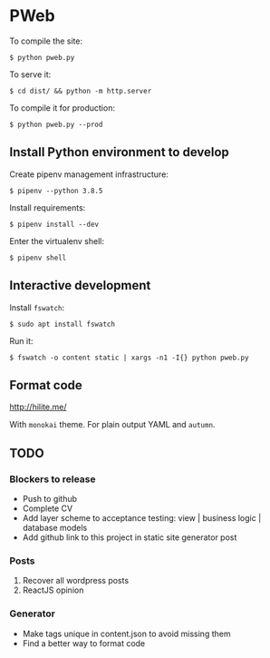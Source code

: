# PWeb

To compile the site:

    $ python pweb.py

To serve it:

    $ cd dist/ && python -m http.server

To compile it for production:

    $ python pweb.py --prod

## Install Python environment to develop

Create pipenv management infrastructure:

    $ pipenv --python 3.8.5

Install requirements:

    $ pipenv install --dev

Enter the virtualenv shell:

    $ pipenv shell

## Interactive development

Install `fswatch`:

    $ sudo apt install fswatch

Run it:

    $ fswatch -o content static | xargs -n1 -I{} python pweb.py

## Format code

http://hilite.me/

With `monokai` theme. For plain output YAML and `autumn`.

## TODO

### Blockers to release

- Push to github
- Complete CV
- Add layer scheme to acceptance testing: view | business logic | database models
- Add github link to this project in static site generator post

### Posts

1. Recover all wordpress posts
2. ReactJS opinion

### Generator

- Make tags unique in content.json to avoid missing them
- Find a better way to format code
